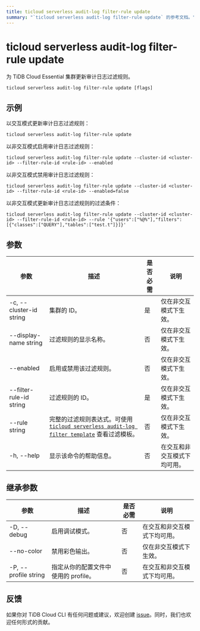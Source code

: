 ```yaml
---
title: ticloud serverless audit-log filter-rule update
summary: "`ticloud serverless audit-log filter-rule update` 的参考文档。"
---
```


# ticloud serverless audit-log filter-rule update

为 TiDB Cloud Essential 集群更新审计日志过滤规则。

```shell
ticloud serverless audit-log filter-rule update [flags]
```

## 示例

以交互模式更新审计日志过滤规则：

```shell
ticloud serverless audit-log filter-rule update
```

以非交互模式启用审计日志过滤规则：

```shell
ticloud serverless audit-log filter-rule update --cluster-id <cluster-id> --filter-rule-id <rule-id> --enabled
```

以非交互模式禁用审计日志过滤规则：

```shell
ticloud serverless audit-log filter-rule update --cluster-id <cluster-id> --filter-rule-id <rule-id> --enabled=false
```

以非交互模式更新审计日志过滤规则的过滤条件：

```shell
ticloud serverless audit-log filter-rule update --cluster-id <cluster-id> --filter-rule-id <rule-id> --rule '{"users":["%@%"],"filters":[{"classes":["QUERY"],"tables":["test.t"]}]}'
```

## 参数

| 参数                      | 描述                                                                                                   | 是否必需 | 说明                                               |
|---------------------------|--------------------------------------------------------------------------------------------------------|----------|----------------------------------------------------|
| -c, --cluster-id string   | 集群的 ID。                                                                                            | 是       | 仅在非交互模式下生效。                            |
| --display-name string     | 过滤规则的显示名称。                                                                                   | 否       | 仅在非交互模式下生效。                            |
| --enabled                 | 启用或禁用该过滤规则。                                                                                 | 否       | 仅在非交互模式下生效。                            |
| --filter-rule-id string   | 过滤规则的 ID。                                                                                        | 是       | 仅在非交互模式下生效。                            |
| --rule string             | 完整的过滤规则表达式。可使用 [`ticloud serverless audit-log filter template`](/tidb-cloud/ticloud-serverless-audit-log-filter-rule-template.md) 查看过滤模板。 | 否       | 仅在非交互模式下生效。                            |
| -h, --help                | 显示该命令的帮助信息。                                                                                 | 否       | 在交互和非交互模式下均可用。                      |

## 继承参数

| 参数                  | 描述                                                                                 | 是否必需 | 说明                                                                                 |
|-----------------------|--------------------------------------------------------------------------------------|----------|--------------------------------------------------------------------------------------|
| -D, --debug           | 启用调试模式。                                                                      | 否       | 在交互和非交互模式下均可用。                                                        |
| --no-color            | 禁用彩色输出。                                                                      | 否       | 仅在非交互模式下生效。                                                              |
| -P, --profile string  | 指定从你的配置文件中使用的 profile。                                                 | 否       | 在交互和非交互模式下均可用。                                                        |

## 反馈

如果你对 TiDB Cloud CLI 有任何问题或建议，欢迎创建 [issue](https://github.com/tidbcloud/tidbcloud-cli/issues/new/choose)。同时，我们也欢迎任何形式的贡献。